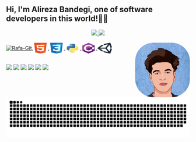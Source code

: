 ## Hi, I'm Alireza Bandegi, one of software developers in this world!👋😁
<div align="center">
  <a href="https://github.com/alirezabandegi">
  <img height="180em" src="https://github-readme-stats.vercel.app/api?username=alirezabandegi&show_icons=true&theme=dracula&include_all_commits=true&count_private=true"/>
  <img height="180em" src="https://github-readme-stats.vercel.app/api/top-langs/?username=alirezabandegi&layout=compact&langs_count=7&theme=dracula"/>
</div>
<div style="display: inline_block"><br>
  <img align="center" alt="Rafa-Git" height="30" width="40" src="https://raw.githubusercontent.com/jmnote/z-icons/master/svg/git.svg">
  <img align="center" alt="Rafa-HTML" height="30" width="40" src="https://raw.githubusercontent.com/devicons/devicon/master/icons/html5/html5-original.svg">
  <img align="center" alt="Rafa-CSS" height="30" width="40" src="https://raw.githubusercontent.com/devicons/devicon/master/icons/css3/css3-original.svg">
  <img align="center" alt="Rafa-Python" height="30" width="40" src="https://raw.githubusercontent.com/devicons/devicon/master/icons/python/python-original.svg">
  <img align="center" alt="Rafa-Csharp" height="30" width="40" src="https://raw.githubusercontent.com/devicons/devicon/master/icons/csharp/csharp-original.svg">
  <img align="center" alt="Rafa-Unity" height="30" width="40" src="https://github.com/alirezabandegi/alirezabandegi/blob/main/unityLogo.svg">
  <img align="right" alt="Rafa-pic" height="150" style="border-radius:50px;" src="https://github.com/alirezabandegi/alirezabandegi/blob/main/alirezaCartoonGif.gif">
  
</div>
  
  ##
 
<div> 
  <a href="https://www.youtube.com/channel/UCe_upvBWZI_IzMt-DtbaArQ" target="_blank"><img src="https://img.shields.io/badge/YouTube-FF0000?style=for-the-badge&logo=youtube&logoColor=white" target="_blank"></a>
  <a href="https://instagram.com/alirezamaxery" target="_blank"><img src="https://img.shields.io/badge/-Instagram-%23E4405F?style=for-the-badge&logo=instagram&logoColor=white" target="_blank"></a>
 	<a href="https://www.twitch.tv/alirezamaxer" target="_blank"><img src="https://img.shields.io/badge/Twitch-9146FF?style=for-the-badge&logo=twitch&logoColor=white" target="_blank"></a>
 <a href="https://discord.gg/ZDU7sHA" target="_blank"><img src="https://img.shields.io/badge/Discord-7289DA?style=for-the-badge&logo=discord&logoColor=white" target="_blank"></a> 
  <a href = "mailto:bandegialireza@gmail.com"><img src="https://img.shields.io/badge/-Gmail-%23333?style=for-the-badge&logo=gmail&logoColor=white" target="_blank"></a>
  <a href="https://www.linkedin.com/in/alirezamaxery/" target="_blank"><img src="https://img.shields.io/badge/-LinkedIn-%230077B5?style=for-the-badge&logo=linkedin&logoColor=white" target="_blank"></a> 
 
  ![Snake animation](https://github.com/alirezabandegi/alirezabandegi/blob/main/github-contribution-grid-snake.svg)
 
</div>
